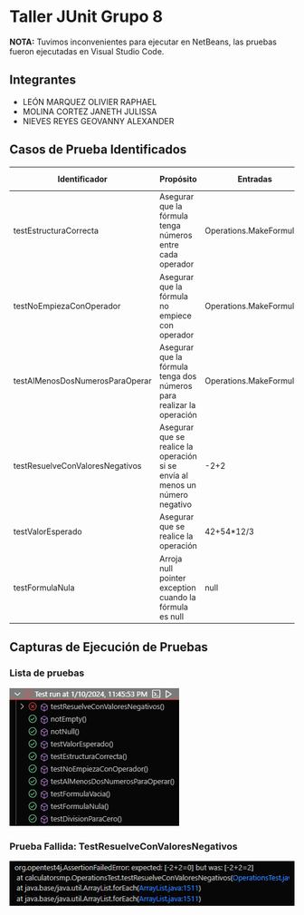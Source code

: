# Taller JUnit Grupo 8

**NOTA:** Tuvimos inconvenientes para ejecutar en NetBeans, las pruebas fueron ejecutadas en Visual Studio Code.

## Integrantes

- LEÓN MARQUEZ OLIVIER RAPHAEL
- MOLINA CORTEZ JANETH JULISSA
- NIEVES REYES GEOVANNY ALEXANDER

## Casos de Prueba Identificados

| Identificador | Propósito | Entradas | Salidas esperadas |
| ------------- | --------- | -------- | ----------------- |
| testEstructuraCorrecta | Asegurar que la fórmula tenga números entre cada operador | Operations.MakeFormula() | true |
| testNoEmpiezaConOperador | Asegurar que la fórmula no empiece con operador | Operations.MakeFormula() | true |
| testAlMenosDosNumerosParaOperar | Asegurar que la fórmula tenga dos números para realizar la operación | Operations.MakeFormula() | true |
| testResuelveConValoresNegativos | Asegurar que se realice la operación si se envía al menos un número negativo| -2+2 | -2+2 =0|
| testValorEsperado | Asegurar que se realice la operación | 42+54*12/3 | 42+54*12/3 =258 |
| testFormulaNula | Arroja null pointer exception cuando la fórmula es null | null | exception |



## Capturas de Ejecución de Pruebas

### Lista de pruebas

![Lista de pruebas](capturas/lista_pruebas.jpg)

### Prueba Fallida: TestResuelveConValoresNegativos

![Prueba fallida](capturas/prueba_fallida.png)
